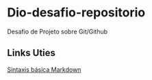 # Dio-desafio-repositorio
Desafio de Projeto sobre Git/Github

## Links Uties 
[Sintaxis básica Markdown](https://www.markdownguide.org/basic-syntax/)
